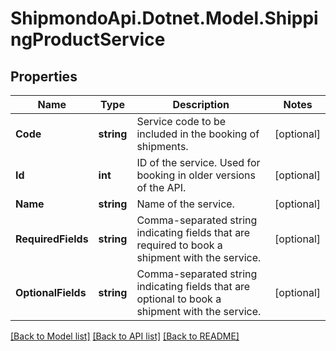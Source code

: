 # ShipmondoApi.Dotnet.Model.ShippingProductService

## Properties

Name | Type | Description | Notes
------------ | ------------- | ------------- | -------------
**Code** | **string** | Service code to be included in the booking of shipments. | [optional] 
**Id** | **int** | ID of the service. Used for booking in older versions of the API. | [optional] 
**Name** | **string** | Name of the service. | [optional] 
**RequiredFields** | **string** | Comma-separated string indicating fields that are required to book a shipment with the service. | [optional] 
**OptionalFields** | **string** | Comma-separated string indicating fields that are optional to book a shipment with the service. | [optional] 

[[Back to Model list]](../README.md#documentation-for-models) [[Back to API list]](../README.md#documentation-for-api-endpoints) [[Back to README]](../README.md)

